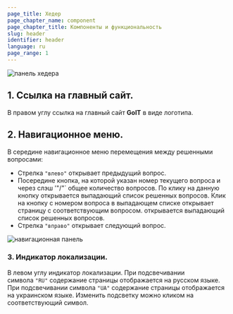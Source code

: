 ```yaml
---
page_title: Хедер
page_chapter_name: component
page_chapter_title: Компоненты и функциональность
slug: header
identifier: header
language: ru
page_range: 1
---
```

![панель хедера](/img/header1.jpeg)

## 1. Ссылка на главный сайт.

В правом углу ссылка на главный сайт **GoIT** в виде логотипа.

## 2. Навигационное меню.

В середине навигационное меню перемещения между решенными вопросами:

* Стрелка `"влево"` открывает предыдущий вопрос.
* Посередине кнопка, на которой указан номер текущего вопроса и через слэш '"/"` общее количество вопросов. По клику на данную кнопку открывается выпадающий список решенных вопросов. Клик на кнопку с номером вопроса в выпадающем списке открывает страницу с соответствующим вопросом. открывается выпадающий список решенных вопросов.
* Стрелка `"вправо"` открывает следующий вопрос.

![навигационная панель](/img/header2.jpg)

### 3. Индикатор локализации.[​](https://faq-qa.m.goit.global/ru-UA/components-and-functionality/header#3-%D0%B8%D0%BD%D0%B4%D0%B8%D0%BA%D0%B0%D1%82%D0%BE%D1%80-%D0%BB%D0%BE%D0%BA%D0%B0%D0%BB%D0%B8%D0%B7%D0%B0%D1%86%D0%B8%D0%B8 "Прямая ссылка на этот заголовок")

В левом углу индикатор локализации. При подсвечивании символа `"RU"` содержание страницы отображается на русском языке. При подсвечивании символа `"UA"` содержание страницы отображается на украинском языке. Изменить подсветку можно кликом на соответствующий символ.